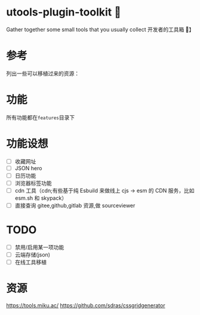 # utools-plugin-toolkit 🧰

Gather together some small tools that you usually collect
开发者的工具箱 🧰】

# 参考

列出一些可以移植过来的资源：

# 功能

所有功能都在`features`目录下

# 功能设想

- [ ] 收藏网址
- [ ] JSON hero
- [ ] 日历功能
- [ ] 浏览器标签功能
- [ ] cdn 工具（cdn;有些基于纯 Esbuild 来做线上 cjs -> esm 的 CDN 服务，比如 esm.sh 和 skypack）
- [ ] 直接查询 gitee,github,gitlab 资源,做 sourceviewer

# TODO

- [ ] 禁用/启用某一项功能
- [ ] 云端存储(json)
- [ ] 在线工具移植

# 资源

https://tools.miku.ac/
https://github.com/sdras/cssgridgenerator
